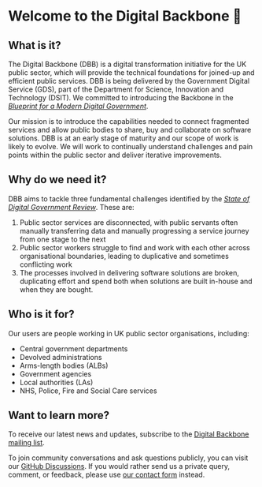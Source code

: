 # Welcome to the Digital Backbone 🦴

## What is it?

The Digital Backbone (DBB) is a digital transformation initiative for the UK public sector, which will provide the technical foundations for joined-up and efficient public services. DBB is being delivered by the Government Digital Service (GDS), part of the Department for Science, Innovation and Technology (DSIT). We committed to introducing the Backbone in the [*Blueprint for a Modern Digital Government*](https://www.gov.uk/government/publications/a-blueprint-for-modern-digital-government/a-blueprint-for-modern-digital-government-html).

Our mission is to introduce the capabilities needed to connect fragmented services and allow public bodies to share, buy and collaborate on software solutions. DBB is at an early stage of maturity and our scope of work is likely to evolve. We will work to continually understand challenges and pain points within the public sector and deliver iterative improvements.

## Why do we need it?

DBB aims to tackle three fundamental challenges identified by the [*State of Digital Government Review*](https://www.gov.uk/government/publications/state-of-digital-government-review/state-of-digital-government-review). These are:
1. Public sector services are disconnected, with public servants often manually transferring data and manually progressing a service journey from one stage to the next
2. Public sector workers struggle to find and work with each other across organisational boundaries, leading to duplicative and sometimes conflicting work
3. The processes involved in delivering software solutions are broken, duplicating effort and spend both when solutions are built in-house and when they are bought.

## Who is it for?

Our users are people working in UK public sector organisations, including:
- Central government departments
- Devolved administrations
- Arms-length bodies (ALBs)
- Government agencies
- Local authorities (LAs)
- NHS, Police, Fire and Social Care services

## Want to learn more?
To receive our latest news and updates, subscribe to the [Digital Backbone mailing list](https://submit.forms.service.gov.uk/form/8444/digital-backbone-mailing-list).

To join community conversations and ask questions publicly, you can visit our [GitHub Discussions](https://github.com/orgs/govuk-digital-backbone/discussions). If you would rather send us a private query, comment, or feedback, please use [our contact form](https://submit.forms.service.gov.uk/form/8339/digital-backbone-contact) instead.
